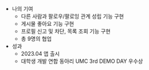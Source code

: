- 나의 기여
  - 다른 사람과 팔로우/팔로잉 관계 성립 기능 구현
  - 게시물 좋아요 기능 구현
  - 프로필 신고 및 차단, 목록 조회 기능 구현
  - 총 9명의 협업
- 성과
  - 2023.04 앱 출시
  - 대학생 개발 연합 동아리 UMC 3rd DEMO DAY 우수상
